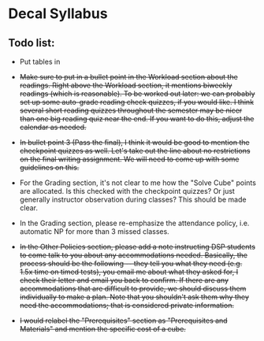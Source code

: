 # Decal Syllabus

## Todo list:
- Put tables in

- ~~Make sure to put in a bullet point in the Workload section about the readings.  Right above the Workload section, it mentions biweekly readings (which is reasonable).  To be worked out later: we can probably set up some auto-grade reading check quizzes, if you would like.  I think several short reading quizzes throughout the semester may be nicer than one big reading quiz near the end.  If you want to do this, adjust the calendar as needed.~~

- ~~In bullet point 3 (Pass the final), I think it would be good to mention the checkpoint quizzes as well.  Let's take out the line about no restrictions on the final writing assignment.  We will need to come up with some guidelines on this.~~

- For the Grading section, it's not clear to me how the "Solve Cube" points are allocated.  Is this checked with the checkpoint quizzes?  Or just generally instructor observation during classes?  This should be made clear.

- In the Grading section, please re-emphasize the attendance policy, i.e. automatic NP for more than 3 missed classes.

- ~~In the Other Policies section, please add a note instructing DSP students to come talk to you about any accommodations needed. Basically, the process should be the following -- they tell you what they need (e.g. 1.5x time on timed tests), you email me about what they asked for, I check their letter and email you back to confirm.  If there are any accommodations that are difficult to provide, we should discuss them individually to make a plan.  Note that you shouldn't ask them why they need the accommodations; that is considered private information.~~

- ~~I would relabel the "Prerequisites" section as "Prerequisites and Materials" and mention the specific cost of a cube.~~
